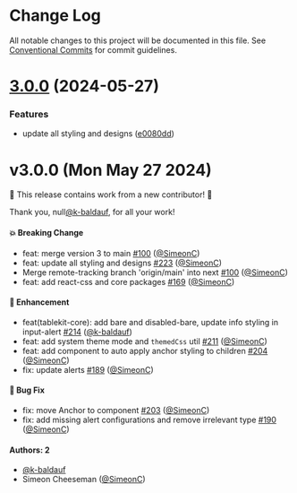 # Change Log

All notable changes to this project will be documented in this file.
See [Conventional Commits](https://conventionalcommits.org) for commit guidelines.

# [3.0.0](https://github.com/tablecheck/tablekit/compare/@tablecheck/tablekit-react-css@3.0.0-next.30...@tablecheck/tablekit-react-css@3.0.0) (2024-05-27)


### Features

* update all styling and designs ([e0080dd](https://github.com/tablecheck/tablekit/commit/e0080dd5d8d5147a02a7d2fbdf667dc3e27b37f2))





# v3.0.0 (Mon May 27 2024)

:tada: This release contains work from a new contributor! :tada:

Thank you, null[@k-baldauf](https://github.com/k-baldauf), for all your work!

#### 💥 Breaking Change

- feat: merge version 3 to main [#100](https://github.com/tablecheck/tablekit/pull/100) ([@SimeonC](https://github.com/SimeonC))
- feat: update all styling and designs [#223](https://github.com/tablecheck/tablekit/pull/223) ([@SimeonC](https://github.com/SimeonC))
- Merge remote-tracking branch 'origin/main' into next [#100](https://github.com/tablecheck/tablekit/pull/100) ([@SimeonC](https://github.com/SimeonC))
- feat: add react-css and core packages [#169](https://github.com/tablecheck/tablekit/pull/169) ([@SimeonC](https://github.com/SimeonC))

#### 🚀 Enhancement

- feat(tablekit-core): add bare and disabled-bare, update info styling in input-alert [#214](https://github.com/tablecheck/tablekit/pull/214) ([@k-baldauf](https://github.com/k-baldauf))
- feat: add system theme mode and `themedCss` util [#211](https://github.com/tablecheck/tablekit/pull/211) ([@SimeonC](https://github.com/SimeonC))
- feat: add component to auto apply anchor styling to children [#204](https://github.com/tablecheck/tablekit/pull/204) ([@SimeonC](https://github.com/SimeonC))
- fix: update alerts [#189](https://github.com/tablecheck/tablekit/pull/189) ([@SimeonC](https://github.com/SimeonC))

#### 🐛 Bug Fix

- fix: move Anchor to component [#203](https://github.com/tablecheck/tablekit/pull/203) ([@SimeonC](https://github.com/SimeonC))
- fix: add missing alert configurations and remove irrelevant type [#190](https://github.com/tablecheck/tablekit/pull/190) ([@SimeonC](https://github.com/SimeonC))

#### Authors: 2

- [@k-baldauf](https://github.com/k-baldauf)
- Simeon Cheeseman ([@SimeonC](https://github.com/SimeonC))
